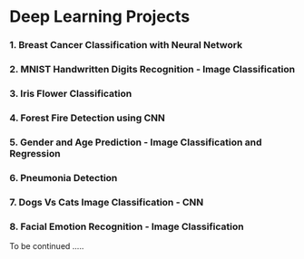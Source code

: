 
# Deep Learning Projects

### 1. Breast Cancer Classification with Neural Network
### 2. MNIST Handwritten Digits Recognition - Image Classification
### 3. Iris Flower Classification
### 4. Forest Fire Detection using CNN
### 5. Gender and Age Prediction - Image Classification and Regression
### 6. Pneumonia Detection
### 7. Dogs Vs Cats Image Classification - CNN
### 8. Facial Emotion Recognition - Image Classification 

To be continued .....
